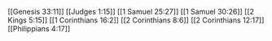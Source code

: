 [[Genesis 33:11]]
[[Judges 1:15]]
[[1 Samuel 25:27]]
[[1 Samuel 30:26]]
[[2 Kings 5:15]]
[[1 Corinthians 16:2]]
[[2 Corinthians 8:6]]
[[2 Corinthians 12:17]]
[[Philippians 4:17]]
